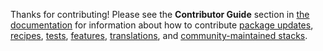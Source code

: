 <!-- markdownlint-disable MD041 -->

Thanks for contributing! Please see the
__Contributor Guide__ section in [the documentation](https://jupyter-docker-stacks.readthedocs.io) for
information about how to contribute
[package updates](http://jupyter-docker-stacks.readthedocs.io/en/latest/contributing/packages.html),
[recipes](http://jupyter-docker-stacks.readthedocs.io/en/latest/contributing/recipes.html),
[tests](http://jupyter-docker-stacks.readthedocs.io/en/latest/contributing/tests.html),
[features](http://jupyter-docker-stacks.readthedocs.io/en/latest/contributing/features.html),
[translations](https://jupyter-docker-stacks.readthedocs.io/en/latest/contributing/translations.html),
and
[community-maintained stacks](http://jupyter-docker-stacks.readthedocs.io/en/latest/contributing/stacks.html).
